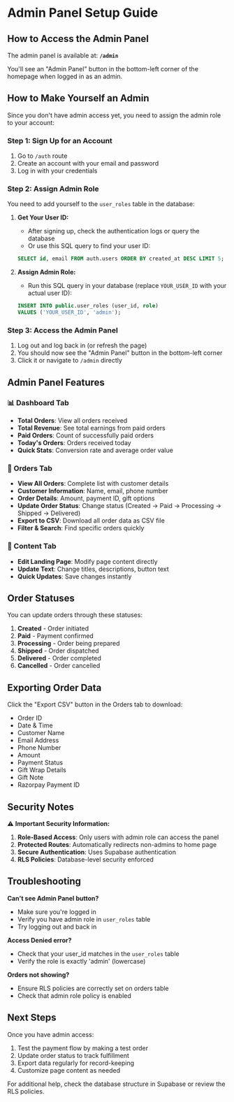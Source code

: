 # Admin Panel Setup Guide

## How to Access the Admin Panel

The admin panel is available at: **`/admin`**

You'll see an "Admin Panel" button in the bottom-left corner of the homepage when logged in as an admin.

## How to Make Yourself an Admin

Since you don't have admin access yet, you need to assign the admin role to your account:

### Step 1: Sign Up for an Account
1. Go to `/auth` route
2. Create an account with your email and password
3. Log in with your credentials

### Step 2: Assign Admin Role

You need to add yourself to the `user_roles` table in the database:

1. **Get Your User ID:**
   - After signing up, check the authentication logs or query the database
   - Or use this SQL query to find your user ID:
   ```sql
   SELECT id, email FROM auth.users ORDER BY created_at DESC LIMIT 5;
   ```

2. **Assign Admin Role:**
   - Run this SQL query in your database (replace `YOUR_USER_ID` with your actual user ID):
   ```sql
   INSERT INTO public.user_roles (user_id, role)
   VALUES ('YOUR_USER_ID', 'admin');
   ```

### Step 3: Access the Admin Panel
1. Log out and log back in (or refresh the page)
2. You should now see the "Admin Panel" button in the bottom-left corner
3. Click it or navigate to `/admin` directly

## Admin Panel Features

### 📊 Dashboard Tab
- **Total Orders**: View all orders received
- **Total Revenue**: See total earnings from paid orders
- **Paid Orders**: Count of successfully paid orders
- **Today's Orders**: Orders received today
- **Quick Stats**: Conversion rate and average order value

### 🛒 Orders Tab
- **View All Orders**: Complete list with customer details
- **Customer Information**: Name, email, phone number
- **Order Details**: Amount, payment ID, gift options
- **Update Order Status**: Change status (Created → Paid → Processing → Shipped → Delivered)
- **Export to CSV**: Download all order data as CSV file
- **Filter & Search**: Find specific orders quickly

### 📝 Content Tab
- **Edit Landing Page**: Modify page content directly
- **Update Text**: Change titles, descriptions, button text
- **Quick Updates**: Save changes instantly

## Order Statuses

You can update orders through these statuses:
1. **Created** - Order initiated
2. **Paid** - Payment confirmed
3. **Processing** - Order being prepared
4. **Shipped** - Order dispatched
5. **Delivered** - Order completed
6. **Cancelled** - Order cancelled

## Exporting Order Data

Click the "Export CSV" button in the Orders tab to download:
- Order ID
- Date & Time
- Customer Name
- Email Address
- Phone Number
- Amount
- Payment Status
- Gift Wrap Details
- Gift Note
- Razorpay Payment ID

## Security Notes

⚠️ **Important Security Information:**

1. **Role-Based Access**: Only users with admin role can access the panel
2. **Protected Routes**: Automatically redirects non-admins to home page
3. **Secure Authentication**: Uses Supabase authentication
4. **RLS Policies**: Database-level security enforced

## Troubleshooting

**Can't see Admin Panel button?**
- Make sure you're logged in
- Verify you have admin role in `user_roles` table
- Try logging out and back in

**Access Denied error?**
- Check that your user_id matches in the `user_roles` table
- Verify the role is exactly 'admin' (lowercase)

**Orders not showing?**
- Ensure RLS policies are correctly set on orders table
- Check that admin role policy is enabled

## Next Steps

Once you have admin access:
1. Test the payment flow by making a test order
2. Update order status to track fulfillment
3. Export data regularly for record-keeping
4. Customize page content as needed

For additional help, check the database structure in Supabase or review the RLS policies.
